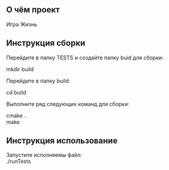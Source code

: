 ## О чём проект
Игра Жизнь  

## Инструкция сборки  
Перейдите в папку TESTS и создайте папку buid для сборки:  

mkdir build  

Перейдите в папку build:  

cd build  

Выполните ряд следующих команд для сборки:  

cmake ..  
make 
## Инструкция использование
Запустите исполняемы файл:  
./runTests  